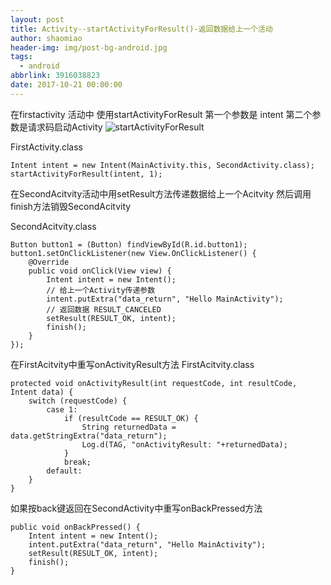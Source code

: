 ```yaml
---
layout: post
title: Activity--startActivityForResult()-返回数据给上一个活动
author: shaomiao
header-img: img/post-bg-android.jpg
tags:
  - android
abbrlink: 3916038823
date: 2017-10-21 00:00:00
---
```

在firstactivity 活动中  使用startActivityForResult 第一个参数是 intent  第二个参数是请求码启动Activity
![startActivityForResult](http://upload-images.jianshu.io/upload_images/2590671-446b2760febbb0c0.png?imageMogr2/auto-orient/strip%7CimageView2/2/w/1240)

FirstActivity.class

	Intent intent = new Intent(MainActivity.this, SecondActivity.class);
	startActivityForResult(intent, 1);


在SecondAcitvity活动中用setResult方法传递数据给上一个Acitvity 然后调用finish方法销毁SecondAcitvity

SecondAcitvity.class

	Button button1 = (Button) findViewById(R.id.button1);
	button1.setOnClickListener(new View.OnClickListener() {
		@Override
		public void onClick(View view) {
			Intent intent = new Intent();
			// 给上一个Activity传递参数
			intent.putExtra("data_return", "Hello MainActivity");
			// 返回数据 RESULT_CANCELED
			setResult(RESULT_OK, intent);
			finish();
		}
	});

在FirstAcitvity中重写onActivityResult方法
FirstAcitvity.class

	protected void onActivityResult(int requestCode, int resultCode, Intent data) {
		switch (requestCode) {
			case 1:
				if (resultCode == RESULT_OK) {
					String returnedData = data.getStringExtra("data_return");
					Log.d(TAG, "onActivityResult: "+returnedData);
				}
				break;
			default:
		}
	}



如果按back键返回在SecondActivity中重写onBackPressed方法

	public void onBackPressed() {
		Intent intent = new Intent();
		intent.putExtra("data_return", "Hello MainActivity");
		setResult(RESULT_OK, intent);
		finish();
	}
